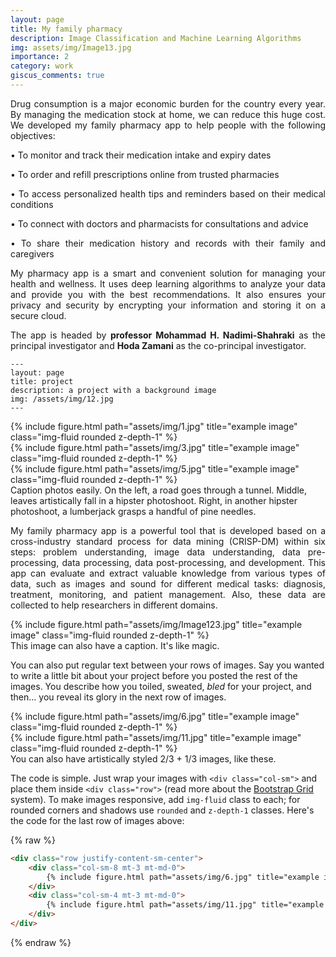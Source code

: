 ```yaml
---
layout: page
title: My family pharmacy
description: Image Classification and Machine Learning Algorithms
img: assets/img/Image13.jpg
importance: 2
category: work
giscus_comments: true
---
```


<p align="justify">Drug consumption is a major economic burden for the country every year. By managing the medication stock at home, we can reduce this huge cost. We developed my family pharmacy app to help people with the following objectives:</p>
<p align="justify">•  To monitor and track their medication intake and expiry dates</p>
<p align="justify">•  To order and refill prescriptions online from trusted pharmacies</p>
<p align="justify">•  To access personalized health tips and reminders based on their medical conditions</p>
<p align="justify">•  To connect with doctors and pharmacists for consultations and advice</p>
<p align="justify">•  To share their medication history and records with their family and caregivers</p>
<p align="justify">My pharmacy app is a smart and convenient solution for managing your health and wellness. It uses deep learning algorithms to analyze your data and provide you with the best recommendations. It also ensures your privacy and security by encrypting your information and storing it on a secure cloud.</p>

<p align="justify">The app is headed by <b>professor Mohammad H. Nadimi-Shahraki</b> as the principal investigator and <b>Hoda Zamani</b> as the co-principal investigator.</p>



    ---
    layout: page
    title: project
    description: a project with a background image
    img: /assets/img/12.jpg
    ---

<div class="row">
    <div class="col-sm mt-3 mt-md-0">
        {% include figure.html path="assets/img/1.jpg" title="example image" class="img-fluid rounded z-depth-1" %}
    </div>
    <div class="col-sm mt-3 mt-md-0">
        {% include figure.html path="assets/img/3.jpg" title="example image" class="img-fluid rounded z-depth-1" %}
    </div>
    <div class="col-sm mt-3 mt-md-0">
        {% include figure.html path="assets/img/5.jpg" title="example image" class="img-fluid rounded z-depth-1" %}
    </div>
</div>
<div class="caption">
    Caption photos easily. On the left, a road goes through a tunnel. Middle, leaves artistically fall in a hipster photoshoot. Right, in another hipster photoshoot, a lumberjack grasps a handful of pine needles.
</div>

<p align="justify">My family pharmacy app is a powerful tool that is developed based on a cross-industry standard process for data mining (CRISP-DM) within six steps: problem understanding, image data understanding, data pre-processing, data processing, data post-processing, and development. This app can evaluate and extract valuable knowledge from various types of data, such as images and sound for different medical tasks: diagnosis, treatment, monitoring, and patient management. Also, these data are collected to help researchers in different domains.


<div class="row">
    <div class="col-sm mt-3 mt-md-0">
        {% include figure.html path="assets/img/Image123.jpg" title="example image" class="img-fluid rounded z-depth-1" %}
    </div>
</div>
<div class="caption">
    This image can also have a caption. It's like magic.
</div>

You can also put regular text between your rows of images.
Say you wanted to write a little bit about your project before you posted the rest of the images.
You describe how you toiled, sweated, *bled* for your project, and then... you reveal its glory in the next row of images.


<div class="row justify-content-sm-center">
    <div class="col-sm-8 mt-3 mt-md-0">
        {% include figure.html path="assets/img/6.jpg" title="example image" class="img-fluid rounded z-depth-1" %}
    </div>
    <div class="col-sm-4 mt-3 mt-md-0">
        {% include figure.html path="assets/img/11.jpg" title="example image" class="img-fluid rounded z-depth-1" %}
    </div>
</div>
<div class="caption">
    You can also have artistically styled 2/3 + 1/3 images, like these.
</div>


The code is simple.
Just wrap your images with `<div class="col-sm">` and place them inside `<div class="row">` (read more about the <a href="https://getbootstrap.com/docs/4.4/layout/grid/">Bootstrap Grid</a> system).
To make images responsive, add `img-fluid` class to each; for rounded corners and shadows use `rounded` and `z-depth-1` classes.
Here's the code for the last row of images above:

{% raw %}
```html
<div class="row justify-content-sm-center">
    <div class="col-sm-8 mt-3 mt-md-0">
        {% include figure.html path="assets/img/6.jpg" title="example image" class="img-fluid rounded z-depth-1" %}
    </div>
    <div class="col-sm-4 mt-3 mt-md-0">
        {% include figure.html path="assets/img/11.jpg" title="example image" class="img-fluid rounded z-depth-1" %}
    </div>
</div>
```
{% endraw %}
